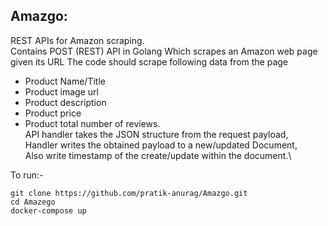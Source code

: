 ## Amazgo:
REST APIs for Amazon scraping.\
Contains POST (REST) API in Golang
Which scrapes an Amazon web page given its URL
The code should scrape following data from the page
- Product Name/Title
- Product image url
- Product description
- Product price
- Product total number of reviews.
\
API handler takes the JSON structure from the request payload,\
Handler writes the obtained payload to a new/updated Document,\
Also write timestamp of the create/update within the document.\

To run:-
```
git clone https://github.com/pratik-anurag/Amazgo.git
cd Amazego
docker-compose up
```

